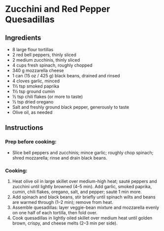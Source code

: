 # Zucchini and Red Pepper Quesadillas

## Ingredients
- 8 large flour tortillas
- 2 red bell peppers, thinly sliced
- 2 medium zucchinis, thinly sliced
- 4 cups fresh spinach, roughly chopped
- 340 g mozzarella cheese
- 1 can (15 oz / 425 g) black beans, drained and rinsed
- 4 cloves garlic, minced
- 1½ tsp smoked paprika
- 1½ tsp ground cumin
- ½ tsp chili flakes (or more to taste)
- ½ tsp dried oregano
- Salt and freshly ground black pepper, generously to taste
- Olive oil, as needed

## Instructions
### Prep before cooking:
- Slice bell peppers and zucchinis; mince garlic; roughly chop spinach; shred mozzarella; rinse and drain black beans.

### Cooking:
1. Heat olive oil in large skillet over medium-high heat; sauté peppers and zucchini until lightly browned (4–5 min). Add garlic, smoked paprika, cumin, chili flakes, oregano, salt, and pepper; sauté 1 min more.
2. Add spinach and black beans, stir briefly until spinach wilts and beans are warmed through (1–2 min); remove from heat.
3. Assemble quesadillas: layer veggie-bean mixture and mozzarella evenly on one half of each tortilla, then fold over.
4. Cook quesadillas in lightly oiled skillet over medium heat until golden brown, crispy, and cheese melts (2–3 min per side).
